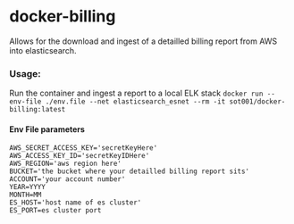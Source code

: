 # docker-billing
Allows for the download and ingest of a detailled billing report from AWS into elasticsearch. 

### Usage:
Run the container and ingest a report to a local ELK stack
```docker run --env-file ./env.file --net elasticsearch_esnet --rm -it sot001/docker-billing:latest```

#### Env File parameters
```
AWS_SECRET_ACCESS_KEY='secretKeyHere'
AWS_ACCESS_KEY_ID='secretKeyIDHere'
AWS_REGION='aws region here'
BUCKET='the bucket where your detailled billing report sits'
ACCOUNT='your account number'
YEAR=YYYY
MONTH=MM
ES_HOST='host name of es cluster'
ES_PORT=es cluster port
```
